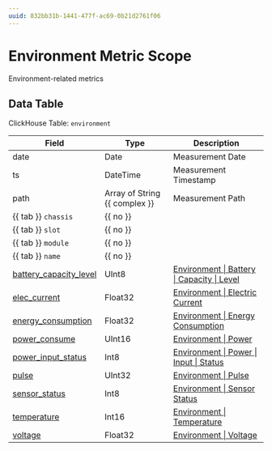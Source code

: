 ```yaml
---
uuid: 832bb31b-1441-477f-ac69-0b21d2761f06
---
```

# Environment Metric Scope

Environment-related metrics

## Data Table

ClickHouse Table: `environment`

| Field                                                                                     | Type                          | Description                                                                                                    |
| ----------------------------------------------------------------------------------------- | ----------------------------- | -------------------------------------------------------------------------------------------------------------- |
| date                                                                                      | Date                          | Measurement Date                                                                                               |
| ts                                                                                        | DateTime                      | Measurement Timestamp                                                                                          |
| path                                                                                      | Array of String {{ complex }} | Measurement Path                                                                                               |
| {{ tab }} `chassis`                                                                       | {{ no }}                      |
| {{ tab }} `slot`                                                                          | {{ no }}                      |
| {{ tab }} `module`                                                                        | {{ no }}                      |
| {{ tab }} `name`                                                                          | {{ no }}                      |
| [battery_capacity_level](../metric-types-reference/environment/battery/capacity/level.md) | UInt8                         | [Environment \| Battery \| Capacity \| Level](../metric-types-reference/environment/battery/capacity/level.md) |
| [elec_current](../metric-types-reference/environment/electric-current.md)                 | Float32                       | [Environment \| Electric Current](../metric-types-reference/environment/electric-current.md)                   |
| [energy_consumption](../metric-types-reference/environment/energy-consumption.md)         | Float32                       | [Environment \| Energy Consumption](../metric-types-reference/environment/energy-consumption.md)               |
| [power_consume](../metric-types-reference/environment/power.md)                           | UInt16                        | [Environment \| Power](../metric-types-reference/environment/power.md)                                         |
| [power_input_status](../metric-types-reference/environment/power/input/status.md)         | Int8                          | [Environment \| Power \| Input \| Status](../metric-types-reference/environment/power/input/status.md)         |
| [pulse](../metric-types-reference/environment/pulse.md)                                   | UInt32                        | [Environment \| Pulse](../metric-types-reference/environment/pulse.md)                                         |
| [sensor_status](../metric-types-reference/environment/sensor-status.md)                   | Int8                          | [Environment \| Sensor Status](../metric-types-reference/environment/sensor-status.md)                         |
| [temperature](../metric-types-reference/environment/temperature.md)                       | Int16                         | [Environment \| Temperature](../metric-types-reference/environment/temperature.md)                             |
| [voltage](../metric-types-reference/environment/voltage.md)                               | Float32                       | [Environment \| Voltage](../metric-types-reference/environment/voltage.md)                                     |
